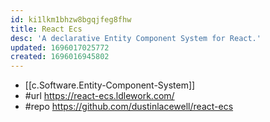 ```yaml
---
id: ki1lkm1bhzw8bgqjfeg8fhw
title: React Ecs
desc: 'A declarative Entity Component System for React.'
updated: 1696017025772
created: 1696016945802
---
```


- [[c.Software.Entity-Component-System]]
- #url https://react-ecs.ldlework.com/
- #repo https://github.com/dustinlacewell/react-ecs